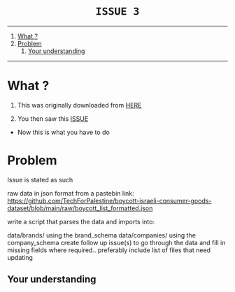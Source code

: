 
<h1 align="center"><code>ISSUE 3</code></h1>

---
1. [What ?](#what-)
2. [Problem](#problem)
   1. [Your understanding](#your-understanding)

---

# What ?

1. This was originally downloaded from [HERE](https://github.com/TechForPalestine/boycott-israeli-consumer-goods-dataset/tree/main)

2. You then saw this [ISSUE](https://github.com/TechForPalestine/boycott-israeli-consumer-goods-dataset/issues/8)

- Now this is what you have to do

# Problem

Issue is stated as such

raw data in json format from a pastebin link: https://github.com/TechForPalestine/boycott-israeli-consumer-goods-dataset/blob/main/raw/boycott_list_formatted.json

write a script that parses the data and imports into:

data/brands/ using the brand_schema
data/companies/ using the company_schema
create follow up issue(s) to go through the data and fill in missing fields where required.. preferably include list of files that need updating

## Your understanding
